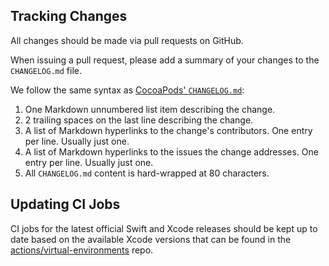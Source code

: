 ## Tracking Changes

All changes should be made via pull requests on GitHub.

When issuing a pull request, please add a summary of your changes to the
`CHANGELOG.md` file.

We follow the same syntax as [CocoaPods' `CHANGELOG.md`](https://github.com/CocoaPods/CocoaPods/blob/master/CHANGELOG.md):

1. One Markdown unnumbered list item describing the change.
2. 2 trailing spaces on the last line describing the change.
3. A list of Markdown hyperlinks to the change's contributors. One entry
   per line. Usually just one.
4. A list of Markdown hyperlinks to the issues the change addresses. One entry
   per line. Usually just one.
5. All `CHANGELOG.md` content is hard-wrapped at 80 characters.

## Updating CI Jobs

CI jobs for the latest official Swift and Xcode releases should be kept
up to date based on the available Xcode versions that can be found
in the [actions/virtual-environments](https://github.com/actions/runner-images?tab=readme-ov-file#available-images)
repo.
